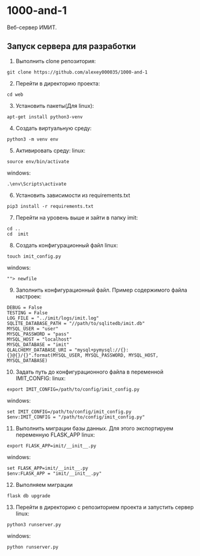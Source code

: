 # 1000-and-1
Веб-сервер ИМИТ.

## Запуск сервера для разработки

1. Выполнить clone репозитория:
```
git clone https://github.com/alexey000035/1000-and-1
```

2. Перейти в директорию проекта:
```
cd web
```

3. Установить пакеты(Для linux):
```
apt-get install python3-venv
```

4. Создать виртуальную среду:
```
python3 -m venv env
```

5. Активировать среду:
linux:
```
source env/bin/activate
```
windows:
```
.\env\Scripts\activate
```
6. Установить зависимости из requirements.txt
```
pip3 install -r requirements.txt
```

7. Перейти на уровень выше и зайти в папку imit:
```
cd ..
cd  imit
```

8. Создать конфигурационный файл
linux:
```
touch imit_config.py
```
windows:
```
""> newfile
```

9. Заполнить конфигурационный файл. Пример содержимого файла настроек:
```
DEBUG = False
TESTING = False
LOG_FILE = "../imit/logs/imit.log"
SQLITE_DATABASE_PATH = "//path/to/sqlitedb/imit.db"
MYSQL_USER = "user"
MYSQL_PASSWORD = "pass"
MYSQL_HOST = "localhost"
MYSQL_DATABASE = "imit"
QLALCHEMY_DATABASE_URI = "mysql+pymysql://{}:{}@{}/{}".format(MYSQL_USER, MYSQL_PASSWORD, MYSQL_HOST, MYSQL_DATABASE)
```

10. Задать путь до конфигурационного файла в переменной IMIT_CONFIG:
linux:
```
export IMIT_CONFIG=/path/to/config/imit_config.py
```
windows:
```
set IMIT_CONFIG=/path/to/config/imit_config.py
$env:IMIT_CONFIG = "/path/to/config/imit_config.py"
```
11. Выполнить миграции базы данных. Для этого экспортируем переменную FLASK_APP
linux:
```
export FLASK_APP=imit/__init__.py
```
windows:
```
set FLASK_APP=imit/__init__.py
$env:FLASK_APP = "imit/__init__.py"
```
12. Выполняем миграции
```
flask db upgrade
```

13. Перейти в директорию с репозиторием проекта и запустить сервер
linux:
```
python3 runserver.py
```
windows:
```
python runserver.py
```

